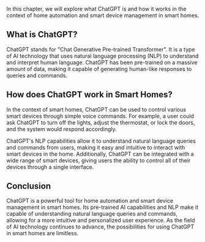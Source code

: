 
In this chapter, we will explore what ChatGPT is and how it works in the context of home automation and smart device management in smart homes.

What is ChatGPT?
----------------

ChatGPT stands for "Chat Generative Pre-trained Transformer". It is a type of AI technology that uses natural language processing (NLP) to understand and interpret human language. ChatGPT has been pre-trained on a massive amount of data, making it capable of generating human-like responses to queries and commands.

How does ChatGPT work in Smart Homes?
-------------------------------------

In the context of smart homes, ChatGPT can be used to control various smart devices through simple voice commands. For example, a user could ask ChatGPT to turn off the lights, adjust the thermostat, or lock the doors, and the system would respond accordingly.

ChatGPT's NLP capabilities allow it to understand natural language queries and commands from users, making it easy and intuitive to interact with smart devices in the home. Additionally, ChatGPT can be integrated with a wide range of smart devices, giving users the ability to control all of their devices through a single interface.

Conclusion
----------

ChatGPT is a powerful tool for home automation and smart device management in smart homes. Its pre-trained AI capabilities and NLP make it capable of understanding natural language queries and commands, allowing for a more intuitive and personalized user experience. As the field of AI technology continues to advance, the possibilities for using ChatGPT in smart homes are limitless.
